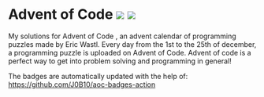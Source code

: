 # Advent of Code ![](https://img.shields.io/badge/day%20📅-13-blue)      ![](https://img.shields.io/badge/stars%20⭐-26-yellow)  
My solutions for Advent of Code , an advent calendar of programming puzzles made by Eric Wastl. Every day from the 1st to the 25th of december, a programming puzzle is uploaded on Advent of Code. Advent of code is a perfect way to get into problem solving and programming in general!

The badges are automatically updated with the help of: https://github.com/J0B10/aoc-badges-action
